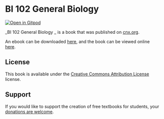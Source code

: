 # BI 102 General Biology 

[![Open in Gitpod](https://gitpod.io/button/open-in-gitpod.svg)](https://gitpod.io/from-referrer/)

_BI 102 General Biology _ is a book that was published on [cnx.org](https://cnx.org/).

An ebook can be downloaded [here](https://github.com/cnx-user-books/cnxbook-bi-102-general-biology/releases/latest), and the book can be viewed online [here](https://github.com/cnx-user-books/cnxbook-bi-102-general-biology/releases/latest).

## License
This book is available under the [Creative Commons Attribution License](./LICENSE) license.

## Support
If you would like to support the creation of free textbooks for students, your [donations are welcome](https://riceconnect.rice.edu/donation/support-openstax-banner).
